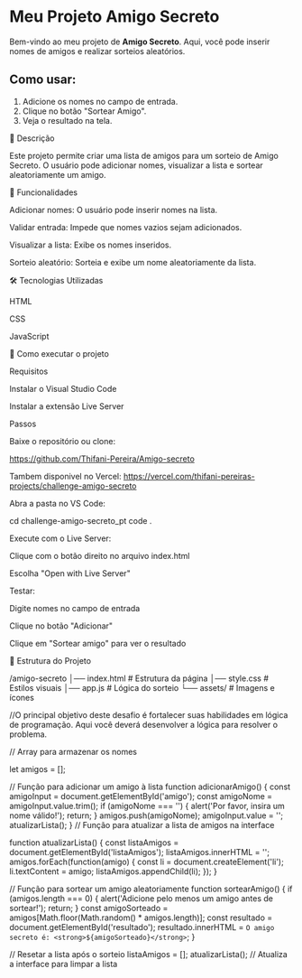 # Meu Projeto Amigo Secreto

Bem-vindo ao meu projeto de **Amigo Secreto**. 
Aqui, você pode inserir nomes de amigos e realizar sorteios aleatórios.

## Como usar:
1. Adicione os nomes no campo de entrada.
2. Clique no botão "Sortear Amigo".
3. Veja o resultado na tela.


📌 Descrição

Este projeto permite criar uma lista de amigos para um sorteio de Amigo Secreto. O usuário pode adicionar nomes, visualizar a lista e sortear aleatoriamente um amigo.

🎯 Funcionalidades

Adicionar nomes: O usuário pode inserir nomes na lista.

Validar entrada: Impede que nomes vazios sejam adicionados.

Visualizar a lista: Exibe os nomes inseridos.

Sorteio aleatório: Sorteia e exibe um nome aleatoriamente da lista.

🛠️ Tecnologias Utilizadas

HTML

CSS

JavaScript

🚀 Como executar o projeto

Requisitos

Instalar o Visual Studio Code

Instalar a extensão Live Server

Passos

Baixe o repositório ou clone:

https://github.com/Thifani-Pereira/Amigo-secreto

Tambem disponivel no Vercel:
https://vercel.com/thifani-pereiras-projects/challenge-amigo-secreto

Abra a pasta no VS Code:

cd challenge-amigo-secreto_pt
code .

Execute com o Live Server:

Clique com o botão direito no arquivo index.html

Escolha "Open with Live Server"

Testar:

Digite nomes no campo de entrada

Clique no botão "Adicionar"

Clique em "Sortear amigo" para ver o resultado

📁 Estrutura do Projeto

/amigo-secreto
│── index.html       # Estrutura da página
│── style.css        # Estilos visuais
│── app.js          # Lógica do sorteio
└── assets/         # Imagens e ícones

//O principal objetivo deste desafio é fortalecer suas habilidades em lógica de programação. Aqui você deverá desenvolver a lógica para resolver o problema.

// Array para armazenar os nomes

let amigos = [];

// Função para adicionar um amigo à lista
function adicionarAmigo() {
    const amigoInput = document.getElementById('amigo');
    const amigoNome = amigoInput.value.trim();
    if (amigoNome === '') {
        alert('Por favor, insira um nome válido!');
        return;
    }
    amigos.push(amigoNome);
    amigoInput.value = '';
    atualizarLista();
}
// Função para atualizar a lista de amigos na interface

function atualizarLista() {
    const listaAmigos = document.getElementById('listaAmigos');
    listaAmigos.innerHTML = '';
    amigos.forEach(function(amigo) {
        const li = document.createElement('li');
        li.textContent = amigo;
        listaAmigos.appendChild(li);
    });
}

// Função para sortear um amigo aleatoriamente
function sortearAmigo() {
    if (amigos.length === 0) {
        alert('Adicione pelo menos um amigo antes de sortear!');
        return;
    }
    const amigoSorteado = amigos[Math.floor(Math.random() * amigos.length)];
    const resultado = document.getElementById('resultado');
    resultado.innerHTML = `O amigo secreto é: <strong>${amigoSorteado}</strong>`;
}

// Resetar a lista após o sorteio
    listaAmigos = [];
    atualizarLista(); // Atualiza a interface para limpar a lista

